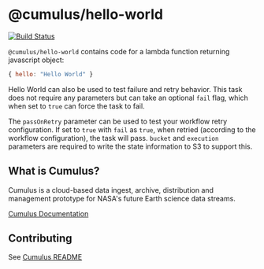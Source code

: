 # @cumulus/hello-world

[![Build Status](https://travis-ci.org/nasa/cumulus.svg?branch=master)](https://travis-ci.org/nasa/cumulus)

`@cumulus/hello-world` contains code for a lambda function returning javascript object:

```javascript
{ hello: "Hello World" }
```

Hello World can also be used to test failure and retry behavior. This task does not require any parameters but can take an optional `fail` flag, which when set to `true` can force the task to fail.

The `passOnRetry` parameter can be used to test your workflow retry configuration. If set to `true` with `fail` as `true`, when retried (according to the workflow configuration), the task will pass. `bucket` and `execution` parameters are required to write the state information to S3 to support this.

## What is Cumulus?

Cumulus is a cloud-based data ingest, archive, distribution and management prototype for NASA's future Earth science data streams.

[Cumulus Documentation](https://nasa.github.io/cumulus)

## Contributing

See [Cumulus README](https://github.com/nasa/cumulus/blob/master/README.md#installing-and-deploying)
